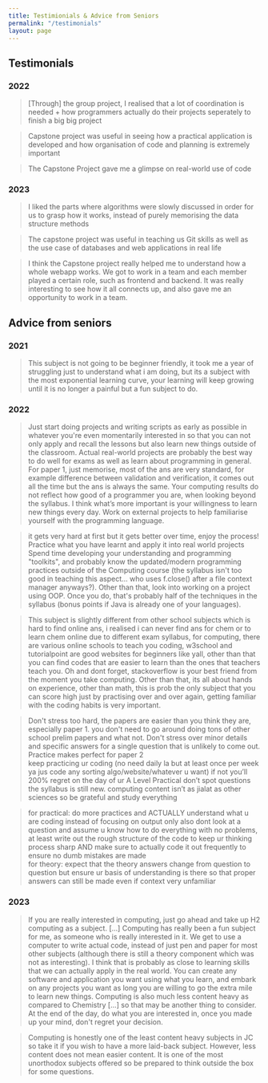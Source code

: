 ```yaml
---
title: Testimionials & Advice from Seniors
permalink: "/testimonials"
layout: page
---
```


## Testimonials

### 2022

> [Through] the group project, I realised that a lot of coordination is needed + how programmers actually do their projects seperately to finish a big big project

> Capstone project was useful in seeing how a practical application is developed and how organisation of code and planning is extremely important

> The Capstone Project gave me a glimpse on real-world use of code

### 2023

> I liked the parts where algorithms were slowly discussed in order for us to grasp how it works, instead of purely memorising the data structure methods

> The capstone project was useful in teaching us Git skills as well as the use case of databases and web applications in real life

> I think the Capstone project really helped me to understand how a whole webapp works. We got to work in a team and each member played a certain role, such as frontend and backend. It was really interesting to see how it all connects up, and also gave me an opportunity to work in a team.

## Advice from seniors

### 2021

> This subject is not going to be beginner friendly, it took me a year of struggling just to understand what i am doing, but its a subject with the most exponential learning curve, your learning will keep growing until it is no longer a painful but a fun subject to do.

### 2022

> Just start doing projects and writing scripts as early as possible in whatever you're even momentarily interested in so that you can not only apply and recall the lessons but also learn new things outside of the classroom.
> Actual real-world projects are probably the best way to do well for exams as well as learn about programming in general.
> For paper 1, just memorise, most of the ans are very standard, for example difference between validation and verification, it comes out all the time but the ans is always the same.
> Your computing results do not reflect how good of a programmer you are, when looking beyond the syllabus. I think what’s more important is your willingness to learn new things every day.
> Work on external projects to help familiarise yourself with the programming language.

> it gets very hard at first but it gets better over time, enjoy the process!
> Practice what you have learnt and apply it into real world projects
> Spend time developing your understanding and programming "toolkits", and probably know the updated/modern programming practices outside of the Computing course (the syllabus isn't too good in teaching this aspect... who uses f.close() after a file context manager anyways?). Other than that, look into working on a project using OOP. Once you do, that's probably half of the techniques in the syllabus (bonus points if Java is already one of your languages).  

> This subject is slightly different from other school subjects which is hard to find online ans, i realised i can never find ans for chem or to learn chem online due to different exam syllabus, for computing, there are various online schools to teach you coding, w3school and tutorialpoint are good websites for beginners like yall, other than that you can find codes that are easier to learn than the ones that teachers teach you. Oh and dont forget, stackoverflow is your best friend from the moment you take computing. Other than that, its all about hands on experience, other than math, this is prob the only subject that you can score high just by practising over and over again, getting familiar with the coding habits is very important.  

> Don't stress too hard, the papers are easier than you think they are, especially paper 1. you don't need to go around doing tons of other school prelim papers and what not. Don't stress over minor details and specific answers for a single question that is unlikely to come out. Practice makes perfect for paper 2   
> keep practicing ur coding (no need daily la but at least once per week ya jus code any sorting algo/website/whatever u want) if not you’ll 200% regret on the day of ur A Level Practical don’t spot questions the syllabus is still new. computing content isn’t as jialat as other sciences so be grateful and study everything  

> for practical: do more practices and ACTUALLY understand what u are coding instead of focusing on output only also dont look at a question and assume u know how to do everything with no problems, at least write out the rough structure of the code to keep ur thinking process sharp AND make sure to actually code it out frequently to ensure no dumb mistakes are made  
for theory: expect that the theory answers change from question to question but ensure ur basis of understanding is there so that proper answers can still be made even if context very unfamiliar  

### 2023

> If you are really interested in computing, just go ahead and take up H2 computing as a subject. [...] Computing has really been a fun subject for me, as someone who is really interested in it. We get to use a computer to write actual code, instead of just pen and paper for most other subjects (although there is still a theory component which was not as interesting). I think that is probably as close to learning skills that we can actually apply in the real world. You can create any software and application you want using what you learn, and embark on any projects you want as long you are willing to go the extra mile to learn new things. Computing is also much less content heavy as compared to Chemistry [...] so that may be another thing to consider. At the end of the day, do what you are interested in, once you made up your mind, don't regret your decision.

> Computing is honestly one of the least content heavy subjects in JC so take it if you wish to have a more laid-back subject. However, less content does not mean easier content. It is one of the most unorthodox subjects offered so be prepared to think outside the box for some questions.
